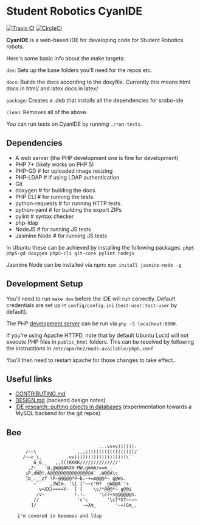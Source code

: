 # Student Robotics CyanIDE

[![Travis CI](https://travis-ci.org/PeterJCLaw/srobo-ide.svg?branch=master)](https://travis-ci.org/PeterJCLaw/srobo-ide)
[![CircleCI](https://circleci.com/gh/PeterJCLaw/srobo-ide.svg?style=svg)](https://circleci.com/gh/PeterJCLaw/srobo-ide)

**CyanIDE** is a web-based IDE for developing code for Student Robotics robots.

Here's some basic info about the make targets:

`dev`: Sets up the base folders you'll need for the repos etc.

`docs`: Builds the docs according to the doxyfile.
        Currently this means html docs in html/ and latex docs in latex/


`package`: Creates a .deb that installs all the dependencies for srobo-ide

`clean`: Removes all of the above.

You can run tests on CyanIDE by running `./run-tests`.

## Dependencies

 * A web server (the PHP development one is fine for development)
 * PHP 7+ (likely works on PHP 5)
 * PHP-GD # for uploaded image resizing
 * PHP-LDAP # if using LDAP authentication
 * Git
 * doxygen # for building the docs.
 * PHP CLI # for running the tests.
 * python-requests # for running HTTP tests.
 * python-yaml # for building the export ZIPs
 * pylint  # syntax checker
 * php-ldap
 * NodeJS         # for running JS tests
 * Jasmine Node   # for running JS tests

In Ubuntu these can be achieved by installing the following packages:
 `php5 php5-gd doxygen php5-cli git-core pylint nodejs`

Jasmine Node can be installed via npm:
 `npm install jasmine-node -g`

## Development Setup

You'll need to run `make dev` before the IDE will run correctly.
Default credentials are set up in `config/config.ini` (`test-user:test-user` by default).

The PHP [development server][php-web-server] can be run via `php -S localhost:8000`.

[php-web-server]: https://www.php.net/manual/en/features.commandline.webserver.php

If you're using Apache HTTPD, note that by default Ubuntu Lucid will not execute
PHP files in `public_html` folders. This can be resolved by following the
instructions in `/etc/apache2/mods-available/php5.conf`

You'll then need to restart apache for those changes to take effect..

## Useful links

 * [CONTRIBUTING.md](./CONTRIBUTING.md)
 * [DESIGN.md](./DESIGN.md) (backend design notes)
 * [IDE research: putting objects in databases](https://groups.google.com/forum/#!topic/srobo-devel/vvKaEUQVOXo/discussion) (experimentation towards a MySQL backend for the git repos)


## Bee

```
                                  ...vvvv)))))).
       /~~\               ,,,c(((((((((((((((((/
      /~~c \.         .vv)))))))))))))))))))\``
          G_G__   ,,(((KKKK//////////////'
        ,Z~__ '@,gW@@AKXX~MW,gmmmz==m_.
       iP,dW@!,A@@@@@@@@@@@@@@@A` ,W@@A\c
       ]b_.__zf !P~@@@@@*P~b.~+=m@@@*~ g@Ws.
          ~`    ,2W2m. '\[ ['~~c'M7 _gW@@A`'s
            v=XX)====Y-  [ [    \c/*@@@*~ g@@i
           /v~           !.!.     '\c7+sg@@@@@s.
          //              'c'c       '\c7*X7~~~~
         ]/                 ~=Xm_       '~=(Gm_.

    i'm covered in beeeees and ldap
```
